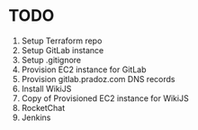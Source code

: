# TODO
1. Setup Terraform repo
2. Setup GitLab instance
3. Setup .gitignore
4. Provision EC2 instance for GitLab
5. Provision gitlab.pradoz.com DNS records
6. Install WikiJS
7. Copy of Provisioned EC2 instance for WikiJS
8. RocketChat
9. Jenkins
